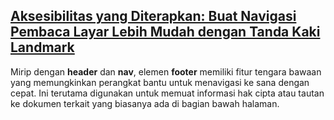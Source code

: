 ## [Aksesibilitas yang Diterapkan: Buat Navigasi Pembaca Layar Lebih Mudah dengan Tanda Kaki Landmark](https://learn.freecodecamp.org/responsive-web-design/applied-accessibility/make-screen-reader-navigation-easier-with-the-footer-landmark)

Mirip dengan **header** dan **nav**, elemen **footer** memiliki fitur tengara bawaan yang memungkinkan perangkat bantu untuk menavigasi ke sana dengan cepat. Ini terutama digunakan untuk memuat informasi hak cipta atau tautan ke dokumen terkait yang biasanya ada di bagian bawah halaman.

